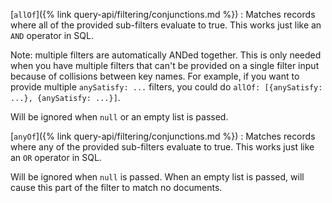 [`allOf`]({% link query-api/filtering/conjunctions.md %})
: Matches records where all of the provided sub-filters evaluate to true.
  This works just like an `AND` operator in SQL.

  Note: multiple filters are automatically ANDed together. This is only needed when you have multiple
  filters that can't be provided on a single filter input because of collisions between key names.
  For example, if you want to provide multiple `anySatisfy: ...` filters, you could do `allOf: [{anySatisfy: ...}, {anySatisfy: ...}]`.

  Will be ignored when `null` or an empty list is passed.

[`anyOf`]({% link query-api/filtering/conjunctions.md %})
: Matches records where any of the provided sub-filters evaluate to true.
  This works just like an `OR` operator in SQL.

  Will be ignored when `null` is passed. When an empty list is passed, will
  cause this part of the filter to match no documents.
